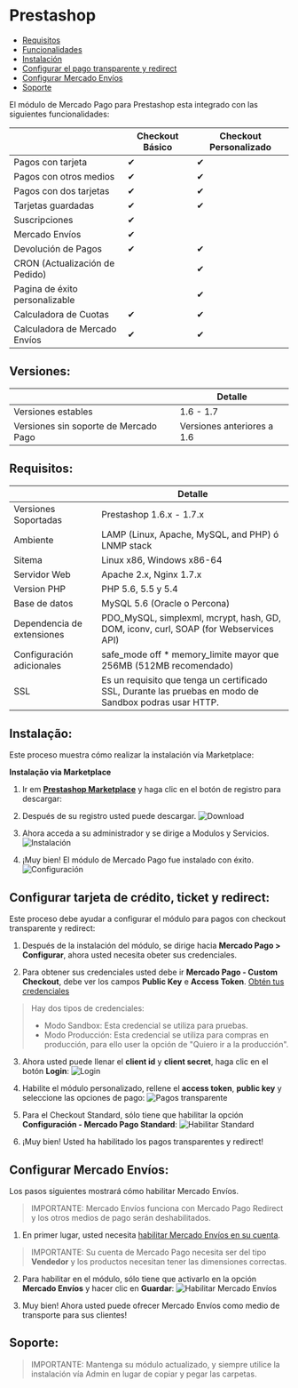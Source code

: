 # Prestashop

* [Requisitos](#Requirements)
* [Funcionalidades](#Features)
* [Instalación](#Installation)
* [Configurar el pago transparente y redirect](#Configure-Credit-Card-and-Ticket-Standard)
* [Configurar Mercado Envíos](#Configure-Mercado-Envíos)
* [Soporte](#Support)

El módulo de Mercado Pago para Prestashop esta integrado con las siguientes funcionalidades:


|                                	| Checkout Básico 	| Checkout Personalizado 	|
|--------------------------------	|-----------------	|------------------------	|
| Pagos con tarjeta              	| ✔               	| ✔                      	|
| Pagos con otros medios         	| ✔                	| ✔                      	|
| Pagos con dos tarjetas         	| ✔               	| ✔                      	|
| Tarjetas guardadas             	| ✔                	| ✔                      	|
| Suscripciones                  	| ✔               	|                        	|
| Mercado Envíos                  	| ✔               	|                        	|
| Devolución de Pagos            	| ✔               	| ✔                      	|
| CRON (Actualización de Pedido) 	|                 	| ✔                      	|
| Pagina de éxito personalizable 	|                 	| ✔                      	|
| Calculadora de Cuotas          	| ✔               	| ✔                      	|
| Calculadora de Mercado Envíos     | ✔               	| ✔                      	|

<a name="Versiones"></a>
## Versiones:

|                            | Detalle                                                                                        |
|----------------------------|------------------------------------------------------------------------------------------------
| Versiones estables         | 1.6 - 1.7                          
| Versiones sin soporte de Mercado Pago | Versiones anteriores a 1.6 


<a name="Requirements"></a>
## Requisitos: ##

|                            | Detalle                                                                                        |
|----------------------------|------------------------------------------------------------------------------------------------|
| Versiones Soportadas       | Prestashop 1.6.x - 1.7.x                                                                       |
| Ambiente                   | LAMP (Linux, Apache, MySQL, and PHP) ó LNMP stack                                              |
| Sitema                     | Linux x86, Windows x86-64                                                                      |
| Servidor Web               | Apache 2.x,  Nginx 1.7.x                                                                       |
| Version PHP                | PHP 5.6, 5.5 y 5.4                                                                             |
| Base de datos              | MySQL 5.6 (Oracle o Percona)                                                                  |
| Dependencia de extensiones | PDO_MySQL, simplexml, mcrypt, hash, GD, DOM, iconv, curl, SOAP (for Webservices API)           |
| Configuración adicionales  | safe_mode off * memory_limite mayor que 256MB (512MB recomendado)                              |
| SSL                        | Es un requisito que tenga un certificado SSL, Durante las pruebas en modo de Sandbox podras usar HTTP.|


<a name="Installation"></a>
## Instalação: ##

Este proceso muestra cómo realizar la instalación vía Marketplace:

**Instalação via Marketplace**

1. Ir em **[Prestashop Marketplace](https://addons.prestashop.com/en/payment-card-wallet/23962-mercado-pago.html/)** y haga clic en el botón de registro para descargar:
2. Después de su registro usted puede descargar.
![Download](/images/prestashop-download.gif)

3. Ahora acceda a su administrador y se dirige a Modulos y Servicios.
![Instalación](/images/prestashop-installation.gif)

4. ¡Muy bien! El módulo de Mercado Pago fue instalado con éxito.
![Configuración](/images/prestashop-installation_success.png)

<a name="Configure-Credit-Card-and-Ticket-Standard"></a>
## Configurar tarjeta de crédito, ticket y redirect: ##

Este proceso debe ayudar a configurar el módulo para pagos con checkout transparente y redirect:

1. Después de la instalación del módulo, se dirige hacia  **Mercado Pago > Configurar**, ahora usted necesita obeter sus credenciales.

2. Para obtener sus credenciales usted debe ir **Mercado Pago - Custom Checkout**, debe ver los campos **Public Key** e **Access Token**. [Obtén tus credenciales](https://www.mercadopago.com/mla/account/credentials?type=basic)

> Hay dos tipos de credenciales:
> * Modo Sandbox: Esta credencial se utiliza para pruebas.
> * Modo Producción: Esta credencial se utiliza para compras en producción, para ello user la opción de "Quiero ir a la producción".

3. Ahora usted puede llenar el **client id** y **client secret**, haga clic en el botón **Login**:
![Login](/images/prestashop-credentials_1.gif)

4. Habilite el módulo personalizado, rellene el **access token**, **public key** y seleccione las opciones de pago:
![Pagos transparente](/images/prestashop-credentials_2.gif)

5. Para el Checkout Standard, sólo tiene que habilitar la opción **Configuración - Mercado Pago Standard**:
![Habilitar Standard](/images/prestashop-standard.gif)

6. ¡Muy bien! Usted ha habilitado los pagos transparentes y redirect!

<a name="Configure-Mercado-Envíos"></a>
## Configurar Mercado Envíos: ##

Los pasos siguientes mostrará cómo habilitar Mercado Envíos.
> IMPORTANTE: Mercado Envíos funciona con Mercado Pago Redirect y los otros medios de pago serán deshabilitados.

1. En primer lugar, usted necesita [habilitar Mercado Envíos en su cuenta](http://shipping.mercadopago.com.ar/optin/doOptin).

> IMPORTANTE: Su cuenta de Mercado Pago necesita ser del tipo **Vendedor** y los productos necesitan tener las dimensiones correctas.

2. Para habilitar en el módulo, sólo tiene que activarlo en la opción **Mercado Envíos** y hacer clic en **Guardar**:
![Habilitar Mercado Envíos](/images/prestashop-mercadoenvios_settings.gif)

3. Muy bien! Ahora usted puede ofrecer Mercado Envíos como medio de transporte para sus clientes!

<a name="Support"></a>
## Soporte: ##

> IMPORTANTE: Mantenga su módulo actualizado, y siempre utilice la instalación vía Admin en lugar de copiar y pegar las carpetas.
